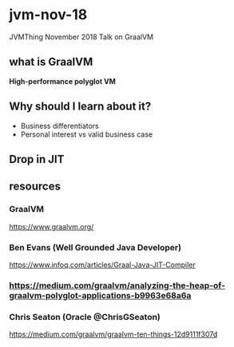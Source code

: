 # jvm-nov-18
JVMThing November 2018 Talk on GraalVM

## what is GraalVM

__High-performance polyglot VM__

## Why should I learn about it?

* Business differentiators
* Personal interest vs valid business case

## Drop in JIT



## resources

### GraalVM

https://www.graalvm.org/


### Ben Evans (Well Grounded Java Developer)

  https://www.infoq.com/articles/Graal-Java-JIT-Compiler

### https://medium.com/graalvm/analyzing-the-heap-of-graalvm-polyglot-applications-b9963e68a6a

### Chris Seaton (Oracle @ChrisGSeaton)

https://medium.com/graalvm/graalvm-ten-things-12d9111f307d


